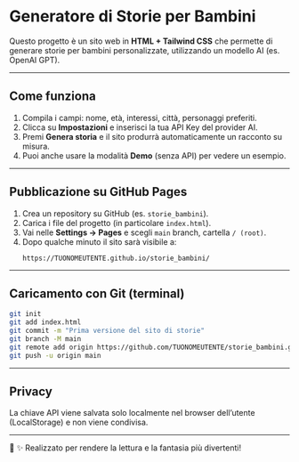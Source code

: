 # Generatore di Storie per Bambini

Questo progetto è un sito web in **HTML + Tailwind CSS** che permette di generare storie per bambini personalizzate, utilizzando un modello AI (es. OpenAI GPT).

---

## Come funziona
1. Compila i campi: nome, età, interessi, città, personaggi preferiti.
2. Clicca su **Impostazioni** e inserisci la tua API Key del provider AI.
3. Premi **Genera storia** e il sito produrrà automaticamente un racconto su misura.
4. Puoi anche usare la modalità **Demo** (senza API) per vedere un esempio.

---

## Pubblicazione su GitHub Pages

1. Crea un repository su GitHub (es. `storie_bambini`).
2. Carica i file del progetto (in particolare `index.html`).
3. Vai nelle **Settings → Pages** e scegli `main` branch, cartella `/ (root)`.
4. Dopo qualche minuto il sito sarà visibile a:
   ```
   https://TUONOMEUTENTE.github.io/storie_bambini/
   ```

---

## Caricamento con Git (terminal)
```bash
git init
git add index.html
git commit -m "Prima versione del sito di storie"
git branch -M main
git remote add origin https://github.com/TUONOMEUTENTE/storie_bambini.git
git push -u origin main
```

---

## Privacy
La chiave API viene salvata solo localmente nel browser dell’utente (LocalStorage) e non viene condivisa.

---

👶 ✨ Realizzato per rendere la lettura e la fantasia più divertenti!
